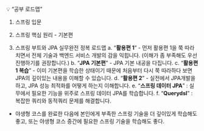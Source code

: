 <aside>
💡 “공부 로드맵”

1. 스프링 입문
2. 스프링 핵심 원리 - 기본편

3. 스프링 부트와 JPA 실무완전 정복 로드맵
a. “**활용편 1**” - 먼저 활용편 1을 쭉 따라 치면서 전체 기술과 백엔드 서비스 개발의 감을 익힙니다. (이해가 좀 부족해도 우선 진행하기를 권장합니다.)
b. “**JPA 기본편**” - JPA 기본 내공을 다집니다.
c. “**활용편 1 복습**” - 이미 기본편을 학습한 상태이기 때문에 처음부터 다시 쭉 따라하다 보면 JPA의 깊이있는 내용을 이해할 수 있습니다.
d. “**활용편 2**” - 실전에서 JPA개발을 하고, JPA 성능 최적화를 어떻게 하는지 이해합니다.
e. “**스프링 데이터 JPA**” : 실무에서 필요한 기능을 위주로 스프링 데이터 JPA를 학습합니다.
f. “**Querydsl**” : 복잡한 쿼리와 동적쿼리 문제를 해결합니다.
    
- 야생형 코스를 완료한 다음에 본인에게 부족한 스프링 기술을 더 깊이있게 학습해도 좋고, 또는 야생형 코스 중간에 필요한 스프링 기술을 학습해도 좋다.
</aside>
